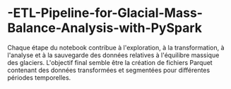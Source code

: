 # -ETL-Pipeline-for-Glacial-Mass-Balance-Analysis-with-PySpark
Chaque étape du notebook contribue à l'exploration, à la transformation, à l'analyse et à la sauvegarde des données relatives à l'équilibre massique des glaciers. L'objectif final semble être la création de fichiers Parquet contenant des données transformées et segmentées pour différentes périodes temporelles.
